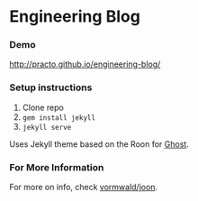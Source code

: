 # Engineering Blog

### Demo
http://practo.github.io/engineering-blog/

### Setup instructions

1. Clone repo
2. `gem install jekyll`
3. `jekyll serve`

Uses Jekyll theme based on the Roon for [Ghost](http://github.com/tryghost/roon/).

### For More Information
For more on info, check [vormwald/joon](https://github.com/vormwald/joon).

